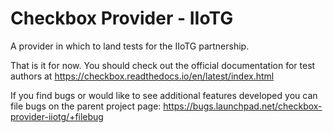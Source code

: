Checkbox Provider - IIoTG
=========================

A provider in which to land tests for the IIoTG partnership.

That is it for now. You should check out the official documentation
for test authors at
https://checkbox.readthedocs.io/en/latest/index.html

If you find bugs or would like to see additional features developed
you can file bugs on the parent project page:
https://bugs.launchpad.net/checkbox-provider-iiotg/+filebug
